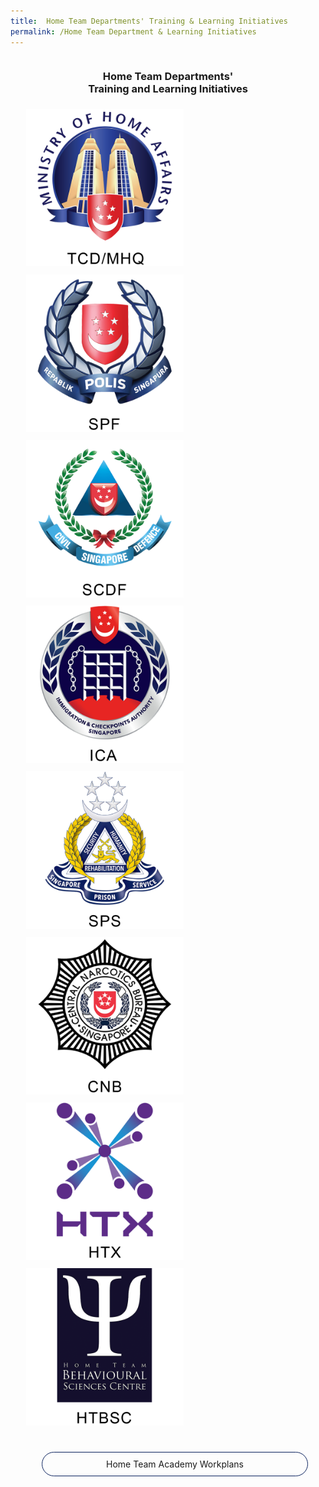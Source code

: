 ```yaml
---
title:  Home Team Departments' Training & Learning Initiatives
permalink: /Home Team Department & Learning Initiatives
---
```

<style>
.sections{
  overflow:hidden;
}
.icon{
  width:33.33%;
  float: left;
  padding: 1% 5%;
  height: fit-content;
}
.icon img{
   width:100%;
}
.headers{
   text-align:center;
 }
  .button{
    text-align:center;
    color:#0a215d!important;
    padding:10px;
    border:solid 1px #0a215d;
    border-radius:30px;
    background:transparent;
    width:40%;
    margin: 0 30%;
  }
.button:hover{
    color:#fff!important;
    background:#0a215d;
  }
.button a:hover{
    color:#fff!important;
  }
@media screen and (max-width: 960px){
	.icon{
	  	width:50%;
	}
	.button{
	    padding:10px;
	    width:80%;
	    margin: 0 10%;
	  }
  }
</style>
<div class="sections">
  <div class="headers">
    <h3 class="blackcolour">Home Team Departments' <br> Training and Learning Initiatives</h3>
  </div>
  <div>
    <a href="/Home Team Department & Learning Initiatives/Training & Competency Development Division/" class="icon">
        <img src="images/logo/MHQ.png">
    </a>
    <a href="/Home Team Department & Learning Initiatives/Singapore Police Force/" class="icon">
        <img src="images/logo/SPF.png">
    </a>
    <a href="/Home Team Department & Learning Initiatives/Singapore Civil Defence Force/" class="icon">
        <img src="images/logo/SCDF.png">
    </a>
    <a href="/Home Team Department & Learning Initiatives/Immigration & Checkpoints Authority/" class="icon">
        <img src="images/logo/ICA.png">
    </a>
    <a href="/Home Team Department & Learning Initiatives/Singapore Prison Service/" class="icon">
        <img src="images/logo/SPS.png">
    </a>
    <a href="/Home Team Department & Learning Initiatives/Central Narcotics Bureau/" class="icon">
        <img src="images/logo/CNB.png">
    </a>
    <a href="/Home Team Department & Learning Initiatives/Home Team Science and Technology Agency/" class="icon">
        <img src="images/logo/HTX.png">
    </a>
    <a href="/Home Team Department & Learning Initiatives/Home Team Behavioural Sciences Centre/" class="icon">
        <img src="images/logo/HTBSC.png">
    </a>
  </div>
</div>
<br><br>
<div class="button">
	<a style="text-align: center;text-decoration: none!important;" href="/HTA_Workplans">Home Team Academy Workplans</a>
</div>
<br>
